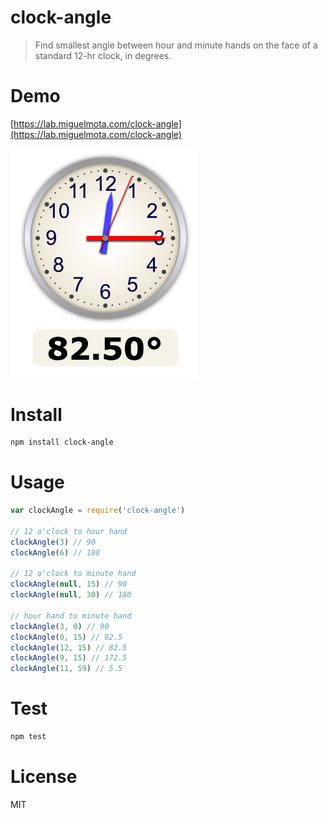# clock-angle

> Find smallest angle between hour and minute hands on the face of a standard 12-hr clock, in degrees.

# Demo

[https://lab.miguelmota.com/clock-angle](https://lab.miguelmota.com/clock-angle)

<img src="./screenshot.png" width="300" />

# Install

```bash
npm install clock-angle
```

# Usage

```javascript
var clockAngle = require('clock-angle')

// 12 o'clock to hour hand
clockAngle(3) // 90
clockAngle(6) // 180

// 12 o'clock to minute hand
clockAngle(null, 15) // 90
clockAngle(null, 30) // 180

// hour hand to minute hand
clockAngle(3, 0) // 90
clockAngle(0, 15) // 82.5
clockAngle(12, 15) // 82.5
clockAngle(9, 15) // 172.5
clockAngle(11, 59) // 5.5
```

# Test

```bash
npm test
```

# License

MIT
